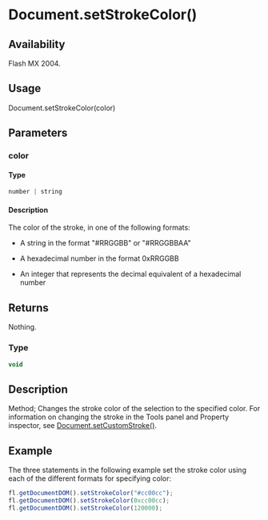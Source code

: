 # Document.setStrokeColor()

## Availability

Flash MX 2004.

## Usage

Document.setStrokeColor(color)

## Parameters

### **color**

#### Type

```typescript
number | string
```

#### Description

The color of the stroke, in one of the following formats:

- A string in the format "#RRGGBB" or "#RRGGBBAA"

- A hexadecimal number in the format 0xRRGGBB

- An integer that represents the decimal equivalent of a hexadecimal number

## Returns

Nothing.

### Type

```typescript
void
```

## Description

Method; Changes the stroke color of the selection to the specified color. For information on changing the stroke in the Tools panel and Property inspector, see [Document.setCustomStroke()](../Document_object/Document480.md).

## Example

The three statements in the following example set the stroke color using each of the different formats for specifying color:

```javascript
fl.getDocumentDOM().setStrokeColor("#cc00cc");
fl.getDocumentDOM().setStrokeColor(0xcc00cc);
fl.getDocumentDOM().setStrokeColor(120000);
```
